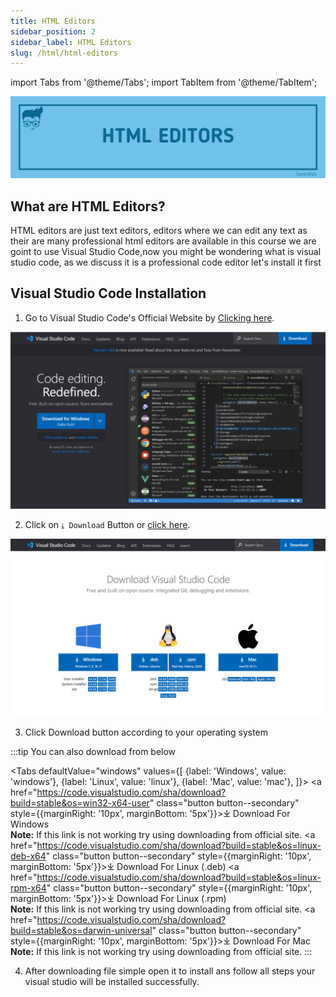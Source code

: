 ```yaml
---
title: HTML Editors
sidebar_position: 2
sidebar_label: HTML Editors
slug: /html/html-editors
---
```

<!-- Import files -->
import Tabs from '@theme/Tabs';
import TabItem from '@theme/TabItem';

![HTML Editors](../../assets/html/html-editors.png)

## What are HTML Editors?

HTML editors are just text editors, editors where we can edit any text as their are many professional html editors are available in this course we are goint to use Visual Studio Code,now you might be wondering what is visual studio code, as we discuss it is a professional code editor let's install it first

## Visual Studio Code Installation
1. Go to Visual Studio Code's Official Website by [Clicking here](https://code.visualstudio.com).

![Visual Studio Code Homepage](../../assets/visual-studio/vs-home.png)

2. Click on `⤓ Download` Button or [click here](https://code.visualstudio.com/Download).

![Visual Studio Code Homepage](../../assets/visual-studio/vs-download.png)

3. Click Download button according to your operating system


:::tip You can also download from below

<Tabs
  defaultValue="windows"
  values={[
    {label: 'Windows', value: 'windows'},
    {label: 'Linux', value: 'linux'},
    {label: 'Mac', value: 'mac'},
  ]}>
  <TabItem value="windows">
  <a href="https://code.visualstudio.com/sha/download?build=stable&os=win32-x64-user" class="button button--secondary" style={{marginRight: '10px', marginBottom: '5px'}}>⤓ Download For Windows</a>
  <br/> <b>Note:</b> If this link is not working try using downloading from official site.
  </TabItem>
  <TabItem value="linux">
  <a href="https://code.visualstudio.com/sha/download?build=stable&os=linux-deb-x64" class="button button--secondary"  style={{marginRight: '10px', marginBottom: '5px'}}>⤓ Download For Linux (.deb)</a>
  <a href="https://code.visualstudio.com/sha/download?build=stable&os=linux-rpm-x64" class="button button--secondary" style={{marginRight: '10px', marginBottom: '5px'}}>⤓ Download For Linux (.rpm)</a>
  <br/> <b>Note:</b> If this link is not working try using downloading from official site.
  </TabItem>
  <TabItem value="mac">
  <a href="https://code.visualstudio.com/sha/download?build=stable&os=darwin-universal" class="button button--secondary" style={{marginRight: '10px', marginBottom: '5px'}}>⤓ Download For Mac</a>
  <br/> <b>Note:</b> If this link is not working try using downloading from official site.
  </TabItem>
</Tabs>
:::

4. After downloading file simple open it to install ans follow all steps your visual studio will be installed successfully.
